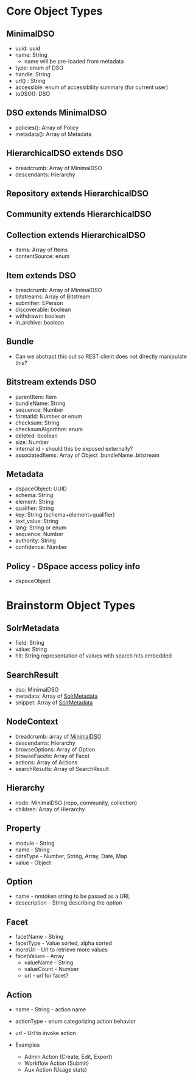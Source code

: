 # Core Object Types

## MinimalDSO
* uuid: uuid
* name: String
  * name will be pre-loaded from metadata 
* type: enum of DSO
* handle: String
* url() : String 
* accessible: enum of accessibility summary (for current user)
* toDSO(): DSO

## DSO extends MinimalDSO
* policies(): Array of Policy
* metadata(): Array of Metadata

## HierarchicalDSO extends DSO
* breadcrumb: Array of MinimalDSO
* descendants: Hierarchy

## Repository extends HierarchicalDSO

## Community extends HierarchicalDSO

## Collection extends HierarchicalDSO
* items: Array of Items
* contentSource: enum

## Item extends DSO
* breadcrumb: Array of MinimalDSO
* bitstreams: Array of Bitstream
* submitter: EPerson
* discoverable: boolean
* withdrawn: boolean
* in_archive: boolean

## Bundle 
* Can we abstract this out so REST client does not directly manipulate this?

## Bitstream extends DSO
* parentItem: Item
* bundleName: String
* sequence: Number
* formatId: Number or enum
* checksum: String
* checksumAlgorithm: enum
* deleted: boolean
* size: Number
* internal id - should this be exposed externally?
* associatedItems: Array of Object
  .bundleName
  .bitstream

## Metadata
* dspaceObject: UUID
* schema: String
* element: String
* qualifier: String
* key: String (schema+element+qualifier)
* text_value: String
* lang: String or enum
* sequence: Number
* authority: String
* confidence: Number

## Policy - DSpace access policy info
* dspaceObject 

# Brainstorm Object Types

## SolrMetadata
* field: String
* value: String
* hit: String representation of values with search hits embedded

## SearchResult
* dso: MinimalDSO
* metadata: Array of [SolrMetadata](#solrmetadata) 
* snippet: Array of [SolrMetadata](#solrmetadata)

## NodeContext
* breadcrumb: array of [MinimalDSO](#minimaldso)
* descendants: Hierarchy
* browseOptions: Array of Option
* browseFacets: Array of Facet
* actions: Array of Actions
* searchResults: Array of SearchResult

## Hierarchy
* node: MinimalDSO (repo, community, collection)  
* children: Array of Hierarchy 

## Property
* module - String
* name - String
* dataType - Number, String, Array, Date, Map
* value - Object

## Option
* name - nmtoken string to be passed as a URL
* desecription - String describing the option

## Facet
* facetName - String
* facetType - Value sorted, alpha sorted
* moreUrl - Url to retrieve more values
* facetValues - Array
  * valueName - String
  * valueCount - Number
  * url - url for facet?

## Action
* name - String - action name
* actionType - enum categorizing action behavior
* url - Url to invoke action

* Examples
  * Admin Action (Create, Edit, Export)
  * Workflow Action (Submit)
  * Aux Action (Usage stats)
